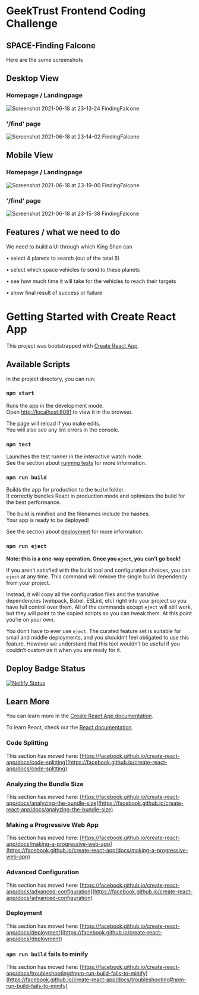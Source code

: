 # GeekTrust Frontend Coding Challenge
## SPACE-Finding Falcone
  
Here are the some screenshots
## Desktop View
### Homepage / Landingpage

![Screenshot 2021-06-18 at 23-13-24 FindingFalcone](https://user-images.githubusercontent.com/30066889/122599257-ae67c580-d08b-11eb-903c-921425491ff6.png)

### '/find' page

![Screenshot 2021-06-18 at 23-14-02 FindingFalcone](https://user-images.githubusercontent.com/30066889/122599428-fc7cc900-d08b-11eb-965f-b23e9805b9e0.png)


## Mobile View
### Homepage / Landingpage

![Screenshot 2021-06-18 at 23-19-00 FindingFalcone](https://user-images.githubusercontent.com/30066889/122599394-eec74380-d08b-11eb-80fa-fdb36c692981.png)

### '/find' page

![Screenshot 2021-06-18 at 23-15-38 FindingFalcone](https://user-images.githubusercontent.com/30066889/122599495-17e7d400-d08c-11eb-9da4-822dca880bc7.png)

## Features / what we need to do
We need to build a UI through which King Shan can

• select 4 planets to search (out of the total 6)

• select which space vehicles to send to these planets

• see how much time it will take for the vehicles to reach their targets 

• show final result of success or failure

# Getting Started with Create React App

This project was bootstrapped with [Create React App](https://github.com/facebook/create-react-app).

## Available Scripts

In the project directory, you can run:

### `npm start`

Runs the app in the development mode.\
Open [http://localhost:8081](http://localhost:8081) to view it in the browser.

The page will reload if you make edits.\
You will also see any lint errors in the console.

### `npm test`

Launches the test runner in the interactive watch mode.\
See the section about [running tests](https://facebook.github.io/create-react-app/docs/running-tests) for more information.

### `npm run build`

Builds the app for production to the `build` folder.\
It correctly bundles React in production mode and optimizes the build for the best performance.

The build is minified and the filenames include the hashes.\
Your app is ready to be deployed!

See the section about [deployment](https://facebook.github.io/create-react-app/docs/deployment) for more information.

### `npm run eject`

**Note: this is a one-way operation. Once you `eject`, you can’t go back!**

If you aren’t satisfied with the build tool and configuration choices, you can `eject` at any time. This command will remove the single build dependency from your project.

Instead, it will copy all the configuration files and the transitive dependencies (webpack, Babel, ESLint, etc) right into your project so you have full control over them. All of the commands except `eject` will still work, but they will point to the copied scripts so you can tweak them. At this point you’re on your own.

You don’t have to ever use `eject`. The curated feature set is suitable for small and middle deployments, and you shouldn’t feel obligated to use this feature. However we understand that this tool wouldn’t be useful if you couldn’t customize it when you are ready for it.

## Deploy Badge Status
[![Netlify Status](https://api.netlify.com/api/v1/badges/2f775354-63d5-4335-8293-a844fe8839d2/deploy-status)](https://app.netlify.com/sites/space-finding-falcone/deploys)
## Learn More

You can learn more in the [Create React App documentation](https://facebook.github.io/create-react-app/docs/getting-started).

To learn React, check out the [React documentation](https://reactjs.org/).

### Code Splitting

This section has moved here: [https://facebook.github.io/create-react-app/docs/code-splitting](https://facebook.github.io/create-react-app/docs/code-splitting)

### Analyzing the Bundle Size

This section has moved here: [https://facebook.github.io/create-react-app/docs/analyzing-the-bundle-size](https://facebook.github.io/create-react-app/docs/analyzing-the-bundle-size)

### Making a Progressive Web App

This section has moved here: [https://facebook.github.io/create-react-app/docs/making-a-progressive-web-app](https://facebook.github.io/create-react-app/docs/making-a-progressive-web-app)

### Advanced Configuration

This section has moved here: [https://facebook.github.io/create-react-app/docs/advanced-configuration](https://facebook.github.io/create-react-app/docs/advanced-configuration)

### Deployment

This section has moved here: [https://facebook.github.io/create-react-app/docs/deployment](https://facebook.github.io/create-react-app/docs/deployment)

### `npm run build` fails to minify

This section has moved here: [https://facebook.github.io/create-react-app/docs/troubleshooting#npm-run-build-fails-to-minify](https://facebook.github.io/create-react-app/docs/troubleshooting#npm-run-build-fails-to-minify)
